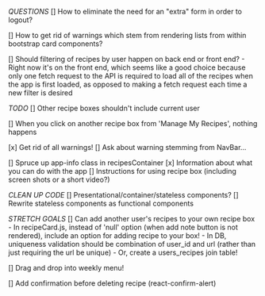 *QUESTIONS*
[] How to eliminate the need for an "extra" form in order to logout?

[] How to get rid of warnings which stem from rendering lists from within bootstrap card components?

[] Should filtering of recipes by user happen on back end or front end?
    - Right now it's on the front end, which seems like a good choice because only one fetch request to the API is required to load all of the recipes when the app is first loaded, as opposed to making a fetch request each time a new filter is desired

*TODO*
[] Other recipe boxes shouldn't include current user 

[] When you click on another recipe box from 'Manage My Recipes', nothing happens

[x] Get rid of all warnings!
    [] Ask about warning stemming from NavBar...

[] Spruce up app-info class in recipesContainer
    [x] Information about what you can do with the app
    [] Instructions for using recipe box (including screen shots or a short video?)

*CLEAN UP CODE*
[] Presentational/container/stateless components?
[] Rewrite stateless components as functional components

*STRETCH GOALS*
[] Can add another user's recipes to your own recipe box
    - In recipeCard.js, instead of 'null' option (when add note button is not rendered), include an option for adding recipe to your box!
    - In DB, uniqueness validation should be combination of user_id and url (rather than just requiring the url be unique)
    - Or, create a users_recipes join table!

[] Drag and drop into weekly menu!

[] Add confirmation before deleting recipe (react-confirm-alert)

